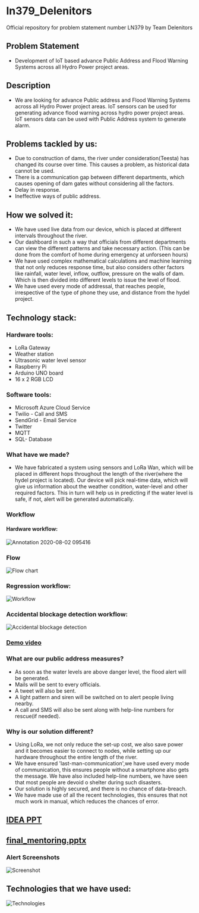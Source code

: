 
# ln379_Delenitors
Official repository for problem statement number LN379 by Team Delenitors
## Problem Statement
- Development of IoT based advance Public Address and Flood Warning Systems across all Hydro Power project areas.
## Description
- We are looking for advance Public address and Flood Warning Systems across all Hydro Power project areas. IoT sensors can be used for generating advance flood warning across hydro power project areas. IoT sensors data can be used with Public Address system to generate alarm.
## Problems tackled by us:
 - Due to construction of dams, the river under consideration(Teesta) has changed its course over time. This causes a problem, as historical data cannot be used.
 - There is a communication gap between different departments, which causes opening of dam gates without considering all the factors.
 - Delay in response.
 - Ineffective ways of public address.
## How we solved it:
 - We have used live data from our device, which is placed at different intervals throughout the river.
 - Our dashboard in such a way that officials from different departments can view the different patterns and take necessary action. (This can be done from the comfort of home during emergency at unforseen hours)
 - We have used complex mathematical calculations and machine learning that not only reduces response time, but also considers other factors like rainfall, water level, inflow, outflow, pressure on the walls of dam. Which is then divided into different levels to issue the level of flood.
 - We have used every mode of addressal, that reaches people, irrespective of the type of phone they use, and distance from the hydel project.
## Technology stack:
### Hardware tools: 
 - LoRa Gateway
 - Weather station
 - Ultrasonic water level sensor
 - Raspberry Pi
 - Arduino UNO board
 - 16 x 2 RGB LCD
### Software tools:
 - Microsoft Azure Cloud Service
 - Twilio - Call and SMS
 - SendGrid - Email Service
 - Twitter
 - MQTT
 - SQL- Database
### What have we made?
- We have fabricated a system using sensors and LoRa Wan, which will be placed in different hops throughout the length of the river(where the hydel project is located). Our device will pick real-time data, which will give us information about the weather condition, water-level and other required factors. This in turn will help us in predicting if the water level is safe, if not, alert will be generated automatically.
### Workflow
#### Hardware workflow:
![Annotation 2020-08-02 095416](https://user-images.githubusercontent.com/32809211/89115480-42e22d00-d4a6-11ea-9b92-9fe38d03ca8b.png)
### Flow
![Flow chart](https://user-images.githubusercontent.com/32836687/89149099-37136b00-d579-11ea-8810-5190830833a1.jpg)

### Regression workflow:
![Workflow](https://user-images.githubusercontent.com/32809211/89119291-dcbbd100-d4ca-11ea-84a2-76cc4f1cf29f.png)

### Accidental blockage detection workflow:
![Accidental blockage detection](https://user-images.githubusercontent.com/36500005/89173203-82417400-d5a1-11ea-8b85-45e3da848aaa.jpg)


### [Demo video](https://drive.google.com/file/d/1t1gvS0L7W64pgO0EJqvrxDgXvRzz4N6p/view?usp=sharing)

### What are our public address measures?
 - As soon as the water levels are above danger level, the flood alert will be generated.
 - Mails will be sent to every officials.
 - A tweet will also be sent.
 - A light pattern and siren will be switched on to alert people living nearby. 
 - A call and SMS will also be sent along with help-line numbers for rescue(if needed).
### Why is our solution different?
 - Using LoRa, we not only reduce the set-up cost, we also save power and it becomes easier to connect to nodes, while setting up our hardware throughout the entire length of the river.
 - We have ensured 'last-man-communication',we have used every mode of communication, this ensures people without a smartphone also gets the message. We have also included help-line numbers, we have seen that most people are devoid o shelter during such disasters.
 - Our solution is highly secured, and there is no chance of data-breach.
 - We have made use of all the recent technologies, this ensures that not much work in manual, which reduces the chances of error.
## [IDEA PPT](https://www.canva.com/design/DAEDvV7yrZw/tp2auSNBxI-MPJzJHSykeQ/view?utm_content=DAEDvV7yrZw&utm_campaign=designshare&utm_medium=link&utm_source=homepage_design_menu)
## [final_mentoring.pptx](https://github.com/arkaprovaz/ln379_Delenitors/files/5015443/final_mentoring.pptx)


### Alert Screenshots
![Screenshot](https://user-images.githubusercontent.com/32836687/89127259-c97c2600-d509-11ea-8276-3a43b9cb766f.jpg)


## Technologies that we have used:
![Technologies](https://user-images.githubusercontent.com/32836687/89127100-a4d37e80-d508-11ea-9800-bb4129e2c5db.jpg)

